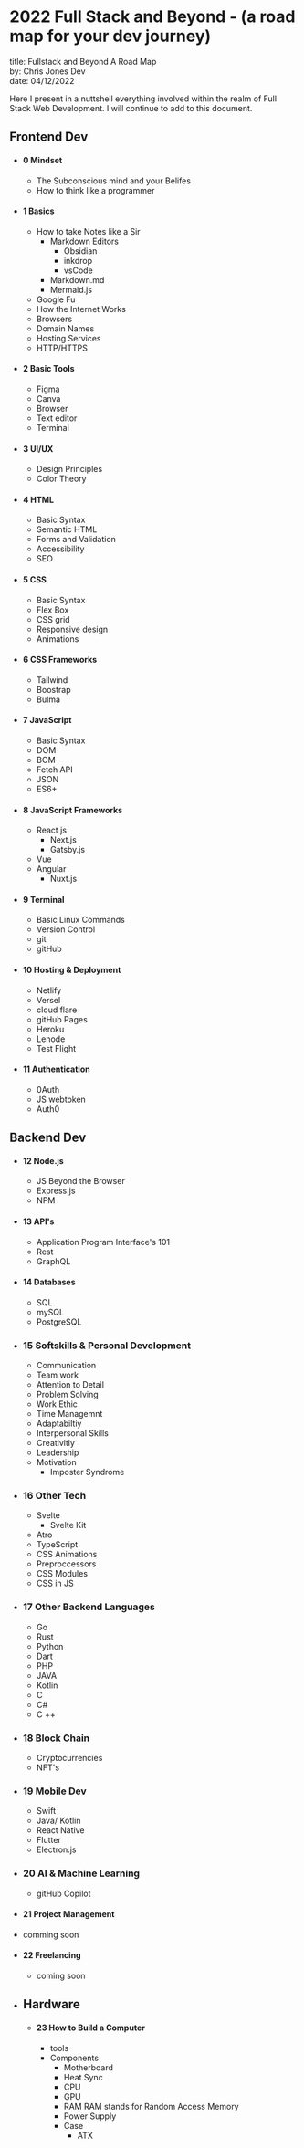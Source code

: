 # 2022 Full Stack and Beyond - (a road map for your dev journey)

title: Fullstack and Beyond A Road Map <br>
by: Chris Jones Dev <br>
date: 04/12/2022

Here I present in a nuttshell everything involved within the realm of Full Stack Web Development. 
I will continue to add to this document.

## Frontend Dev

- #### 0 Mindset

  - The Subconscious mind and your Belifes
  - How to think like a programmer
  
- #### 1 Basics

  - How to take Notes like a Sir
    - Markdown Editors
      - Obsidian
      - inkdrop
      - vsCode
    - Markdown.md
    - Mermaid.js 
  - Google Fu
  - How the Internet Works
  - Browsers
  - Domain Names
  - Hosting Services
  - HTTP/HTTPS

- #### 2 Basic Tools

  - Figma
  - Canva
  - Browser
  - Text editor
  - Terminal

- #### 3 UI/UX

  - Design Principles
  - Color Theory

- #### 4 HTML

  - Basic Syntax
  - Semantic HTML
  - Forms and Validation
  - Accessibility
  - SEO

- #### 5 CSS

  - Basic Syntax
  - Flex Box
  - CSS grid
  - Responsive design
  - Animations

- #### 6 CSS Frameworks

  - Tailwind
  - Boostrap
  - Bulma

- #### 7 JavaScript

  - Basic Syntax
  - DOM
  - BOM
  - Fetch API
  - JSON
  - ES6+

- #### 8 JavaScript Frameworks

  - React js
    - Next.js
    - Gatsby.js
  - Vue
  - Angular
    - Nuxt.js

- #### 9 Terminal

  - Basic Linux Commands
  - Version Control
  - git
  - gitHub

- #### 10 Hosting & Deployment

  - Netlify
  - Versel
  - cloud flare
  - gitHub Pages
  - Heroku
  - Lenode
  - Test Flight

- #### 11 Authentication

  - 0Auth
  - JS webtoken
  - Auth0

## Backend Dev

- #### 12 Node.js
  
  - JS Beyond the Browser
  - Express.js
  - NPM
  
- #### 13 API's
  
  - Application Program Interface's 101
  - Rest
  - GraphQL

- #### 14 Databases

  - SQL
  - mySQL
  - PostgreSQL

- ### 15 Softskills & Personal Development

  - Communication
  - Team work
  - Attention to Detail
  - Problem Solving
  - Work Ethic
  - Time Managemnt
  - Adaptabiltiy
  - Interpersonal Skills
  - Creativitiy
  - Leadership
  - Motivation
    - Imposter Syndrome

- ### 16 Other Tech

  - Svelte
    - Svelte Kit
  - Atro
  - TypeScript
  - CSS Animations
  - Preproccessors
  - CSS Modules
  - CSS in JS

- ### 17 Other Backend Languages

  - Go
  - Rust
  - Python
  - Dart
  - PHP
  - JAVA
  - Kotlin
  - C
  - C#
  - C ++

- ### 18 Block Chain

  - Cryptocurrencies
  - NFT's

- ### 19 Mobile Dev

  - Swift
  - Java/ Kotlin
  - React Native
  - Flutter
  - Electron.js

- ### 20 AI & Machine Learning

  - gitHub Copilot

- #### 21 Project Management

 - comming soon
 
- #### 22 Freelancing

  - coming soon

- ## Hardware
  
  - #### 23 How to Build a Computer
  
    - tools
    - Components
      - Motherboard
      - Heat Sync
      - CPU
      - GPU
      - RAM
          RAM stands for Random Access Memory
      - Power Supply
      - Case
        - ATX
